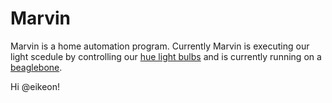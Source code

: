 Marvin
======

Marvin is a home automation program. Currently Marvin is executing our light scedule by controlling our [hue light bulbs](http://www.meethue.com/) and is currently running on a [beaglebone](http://beagleboard.org/bone).

Hi @eikeon!